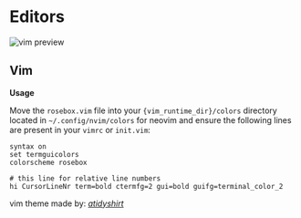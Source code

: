 # Editors

![vim preview](https://cdn.discordapp.com/attachments/803974055485112350/804282038441738300/end_result.png)

## Vim

**Usage**

Move the ``rosebox.vim`` file into your ``{vim_runtime_dir}/colors`` directory located in ``~/.config/nvim/colors`` for neovim and ensure the following lines are present in your ``vimrc`` or ``init.vim``:

```
syntax on
set termguicolors
colorscheme rosebox

# this line for relative line numbers
hi CursorLineNr term=bold ctermfg=2 gui=bold guifg=terminal_color_2
```

vim theme made by: [*atidyshirt*](https://github.com/atidyshirt)